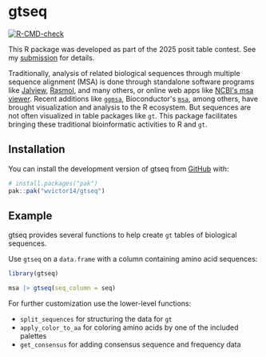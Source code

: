 
# gtseq

<!-- badges: start -->
[![R-CMD-check](https://github.com/wvictor14/gtseq/actions/workflows/R-CMD-check.yaml/badge.svg)](https://github.com/wvictor14/gtseq/actions/workflows/R-CMD-check.yaml)
<!-- badges: end -->

This R package was developed as part of the 2025 posit table contest. See my [submission](https://github.com/rich-iannone/table-contest/discussions/10) for details.

Traditionally, analysis of related biological sequences through multiple sequence alignment (MSA) is done through standalone software programs like [Jalview](https://www.jalview.org/), [Rasmol](https://www.openrasmol.org/), and many others, or online web apps like [NCBI's msa viewer](https://www.ncbi.nlm.nih.gov/projects/msaviewer/). Recent additions like [`ggmsa`](https://yulab-smu.top/ggmsa/), Bioconductor's [`msa`](https://www.bioconductor.org/packages/release/bioc/html/msa.html), among others, have brought visualization and analysis to the R ecosystem. But sequences are not often visualized in table packages like `gt`. This package facilitates bringing these traditional bioinformatic activities to R and `gt`.

## Installation

You can install the development version of gtseq from [GitHub](https://github.com/) with:

``` r
# install.packages("pak")
pak::pak("wvictor14/gtseq")
```

## Example

gtseq provides several functions to help create `gt` tables of biological sequences.

Use `gtseq` on a `data.frame` with a column containing amino acid sequences:

``` r
library(gtseq)

msa |> gtseq(seq_column = seq)
```

For further customization use the lower-level functions:

- `split_sequences` for structuring the data for `gt`
- `apply_color_to_aa` for coloring amino acids by one of the included palettes
- `get_consensus` for adding consensus sequence and frequency data
